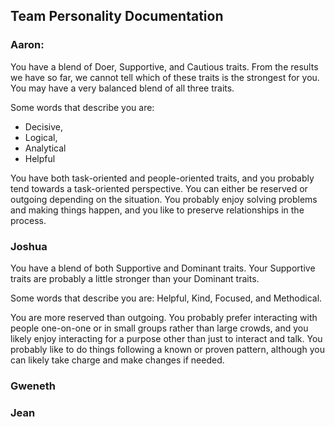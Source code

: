 ## Team Personality Documentation

### Aaron:

You have a blend of Doer, Supportive, and Cautious traits. From the results we have so far, we cannot tell which of these traits is the strongest for you. You may have a very balanced blend of all three traits.

Some words that describe you are:
- Decisive,
- Logical,
- Analytical
- Helpful

You have both task-oriented and people-oriented traits, and you probably tend towards a task-oriented perspective. You can either be reserved or outgoing depending on the situation. You probably enjoy solving problems and making things happen, and you like to preserve relationships in the process.

### Joshua

You have a blend of both Supportive and Dominant traits. Your Supportive traits are probably a little stronger than your Dominant traits.

Some words that describe you are:
Helpful,
Kind,
Focused, and
Methodical.

You are more reserved than outgoing. You probably prefer interacting with people one-on-one or in small groups rather than large crowds, and you likely enjoy interacting for a purpose other than just to interact and talk. You probably like to do things following a known or proven pattern, although you can likely take charge and make changes if needed.



### Gweneth

### Jean

